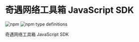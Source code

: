 # 奇遇网络工具箱 JavaScript SDK

![npm](https://img.shields.io/npm/v/qiyu-seo?style=flat-square)
![npm type definitions](https://img.shields.io/npm/types/qiyu-seo)

奇遇网络工具箱 JavaScript SDK
